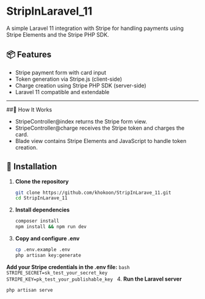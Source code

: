 # StripInLaravel_11

A simple Laravel 11 integration with Stripe for handling payments using Stripe Elements and the Stripe PHP SDK.

## 📦 Features

- Stripe payment form with card input
- Token generation via Stripe.js (client-side)
- Charge creation using Stripe PHP SDK (server-side)
- Laravel 11 compatible and extendable

---

##🧠 How It Works
- StripeController@index returns the Stripe form view.
- StripeController@charge receives the Stripe token and charges the card.
- Blade view contains Stripe Elements and JavaScript to handle token creation.



## 🚀 Installation

1. **Clone the repository**
   ```bash
   git clone https://github.com/khokoon/StripInLarave_11.git
   cd StripInLarave_11
   ```
2. **Install dependencies**
    ```bash
    composer install
    npm install && npm run dev
    ```
3. **Copy and configure .env**
    ```bash
    cp .env.example .env
    php artisan key:generate
    ```
**Add your Stripe credentials in the .env file:**
    ```bash
    STRIPE_SECRET=sk_test_your_secret_key
    STRIPE_KEY=pk_test_your_publishable_key
    ```
4. **Run the Laravel server**
   ```bash
   php artisan serve
